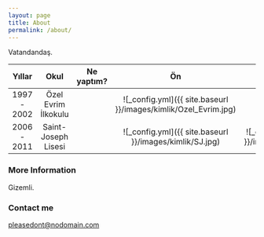 ```yaml
---
layout: page
title: About
permalink: /about/
---
```


Vatandandaş.


|   Yıllar   | Okul | Ne yaptım? | Ön | Arka |
|:----------:|:----:|------------|:--:|:----:|
|1997 - 2002 | Özel Evrim İlkokulu |  |![_config.yml]({{ site.baseurl }}/images/kimlik/Ozel_Evrim.jpg) | - |
|2006 - 2011 | Saint-Joseph Lisesi |  |![_config.yml]({{ site.baseurl }}/images/kimlik/SJ.jpg) | ![_config.yml]({{ site.baseurl }}/images/kimlik/SJ_Arka.jpg)|


### More Information

Gizemli.

### Contact me

[pleasedont@nodomain.com](mailto:pleasedont@nodomain.com)
